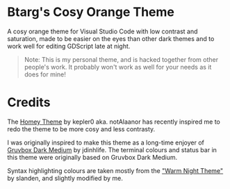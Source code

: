 # Btarg's Cosy Orange Theme
A cosy orange theme for Visual Studio Code with low contrast and saturation, made to be easier on the eyes than other dark themes and to work well for editing GDScript late at night.

> Note: This is my personal theme, and is hacked together from other people's work. It probably won't work as well for your needs as it does for mine!

# Credits
The [Homey Theme](https://github.com/notAlaanor/homey-theme/blob/master/themes/Homey-color-theme.json) by kepler0 aka. notAlaanor has recently inspired me to redo the theme to be more cosy and less contrasty.

I was originally inspired to make this theme as a long-time enjoyer of [Gruvbox Dark Medium](https://marketplace.visualstudio.com/items?itemName=jdinhlife.gruvbox) by jdinhlife. The terminal colours and status bar in this theme were originally based on Gruvbox Dark Medium.

Syntax highlighting colours are taken mostly from the ["Warm Night Theme"](https://github.com/slanden/warm-night-theme/blob/main/themes/warm-night.json) by slanden, and slightly modified by me.


